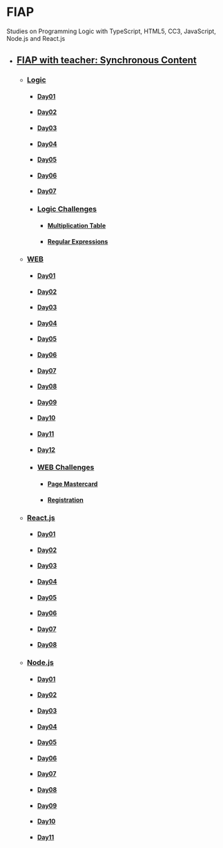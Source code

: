 # FIAP
Studies on Programming Logic with TypeScript, HTML5, CC3, JavaScript, Node.js and React.js

- ## [FIAP with teacher: Synchronous Content](README.md)
  - ### [Logic](01-logic/README.md)
    - #### [Day01](01-logic/day01/README.md)
    - #### [Day02](01-logic/day02/README.md)
    - #### [Day03](01-logic/day03/README.md)
    - #### [Day04](01-logic/day04/README.md)
    - #### [Day05](01-logic/day05/README.md)
    - #### [Day06](01-logic/day06/README.md)
    - #### [Day07](01-logic/day07/README.md)

    - ### [Logic Challenges](01-logic/logic-challenges/README.md)
      - #### [Multiplication Table](01-logic/logic-challenges/01-multiplication-table/README.md)
      - #### [Regular Expressions](01-logic/logic-challenges/02-regular-expressions/README.md)

  - ### [WEB](02-web/README.md)
    - #### [Day01](02-web/day01/README.md)
    - #### [Day02](02-web/day02/README.md)
    - #### [Day03](02-web/day02/README.md)
    - #### [Day04](02-web/day04/README.md)
    - #### [Day05](02-web/day05/README.md)
    - #### [Day06](02-web/day06/README.md)
    - #### [Day07](02-web/day07/README.md)
    - #### [Day08](02-web/day08/README.md)
    - #### [Day09](02-web/day09/README.md)
    - #### [Day10](02-web/day10/README.md)
    - #### [Day11](02-web/day11/README.md)
    - #### [Day12](02-web/day12/README.md)


    - ### [WEB Challenges](02-web/web-challenges/README.md)
      - #### [Page Mastercard](02-web/web-challenges/01-mastercard/README.md)
      - #### [Registration](02-web/web-challenges/02-registration/README.md)

  - ### [React.js](03-react/README.md)
    - #### [Day01](03-react/day01/README.md)
    - #### [Day02](03-react/day02/README.md)
    - #### [Day03](03-react/day03/README.md)
    - #### [Day04](03-react/day04/README.md)
    - #### [Day05](03-react/day05/README.md)
    - #### [Day06](03-react/day06/README.md)
    - #### [Day07](03-react/day07/README.md)
    - #### [Day08](03-react/day08/README.md)

  - ### [Node.js](04-node/README.md)
    - #### [Day01](04-node/day01/README.md)
    - #### [Day02](04-node/day02/README.md)
    - #### [Day03](04-node/day03/README.md)
    - #### [Day04](04-node/day04/README.md)
    - #### [Day05](04-node/day05/README.md)
    - #### [Day06](04-node/day06/README.md)
    - #### [Day07](04-node/day07/README.md)
    - #### [Day08](04-node/day08/README.md)
    - #### [Day09](04-node/day09/README.md)
    - #### [Day10](04-node/day10/README.md)
    - #### [Day11](04-node/day11/README.md)


